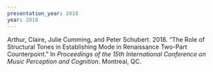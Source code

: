 ```yaml
---
presentation_year: 2018
year: 2018
---
```


Arthur, Claire, Julie Cumming, and Peter Schubert. 2018. “The Role of Structural Tones in Establishing Mode in Renaissance Two-Part Counterpoint.” In <i>Proceedings of the 15th International Conference on Music Perception and Cognition</i>. Montreal, QC.
